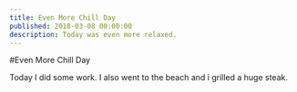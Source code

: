 ```yaml
---
title: Even More Chill Day
published: 2018-03-08 00:00:00
description: Today was even more relaxed.
---
```


#Even More Chill Day

Today I did some work. I also went to the beach and i grilled a huge steak.
